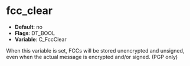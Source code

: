 # fcc_clear

- **Default**: no
- **Flags**: DT_BOOL
- **Variable**: C_FccClear

When this variable is set, FCCs will be stored unencrypted and
unsigned, even when the actual message is encrypted and/or
signed.
(PGP only)

